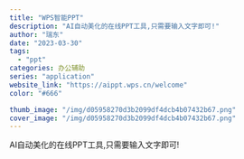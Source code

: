 ```yaml
---
title: "WPS智能PPT"
description: "AI自动美化的在线PPT工具,只需要输入文字即可!"
author: "瑞东"
date: "2023-03-30"
tags:
  - "ppt"
categories: 办公辅助
series: "application"
website_link: "https://aippt.wps.cn/welcome"
color: "#666"

thumb_image: "/img/d05958270d3b2099df4dcb4b07432b67.png"
cover_image: "/img/d05958270d3b2099df4dcb4b07432b67.png"
---
```


AI自动美化的在线PPT工具,只需要输入文字即可!